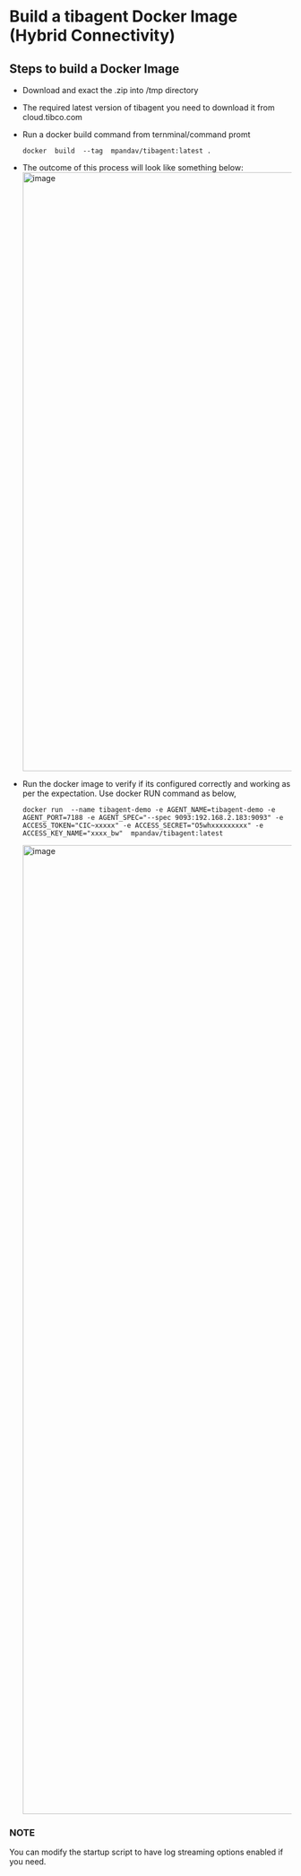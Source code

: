 #  Build a tibagent Docker Image (Hybrid Connectivity)

## Steps to build a Docker Image
- Download and exact the .zip into /tmp directory

-  The required latest version of tibagent you need to download it from cloud.tibco.com 

- Run a docker build command from ternminal/command promt

      docker  build  --tag  mpandav/tibagent:latest .

 - The outcome of this process will look like something below:
   <img width="1068" alt="image" src="https://github.com/mpandav/tibco-cloud-usability/assets/38240734/5ae85f42-cec9-4790-876f-75d53de51913">

   
- Run the docker image to verify if its configured correctly and working as per the expectation. Use docker RUN command as below,

      docker run  --name tibagent-demo -e AGENT_NAME=tibagent-demo -e AGENT_PORT=7188 -e AGENT_SPEC="--spec 9093:192.168.2.183:9093" -e ACCESS_TOKEN="CIC~xxxxx" -e ACCESS_SECRET="O5whxxxxxxxxx" -e ACCESS_KEY_NAME="xxxx_bw"  mpandav/tibagent:latest

   <img width="1728" alt="image" src="https://github.com/mpandav/tibco-cloud-usability/assets/38240734/1cffb223-8418-49d1-839f-75cc78463d9f">



### NOTE
You can modify the startup script to have log streaming options enabled if you need.
